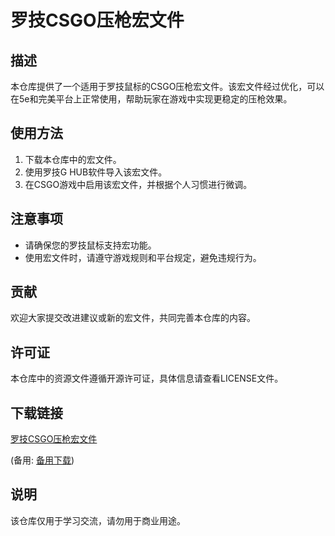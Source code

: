 # 罗技CSGO压枪宏文件

## 描述
本仓库提供了一个适用于罗技鼠标的CSGO压枪宏文件。该宏文件经过优化，可以在5e和完美平台上正常使用，帮助玩家在游戏中实现更稳定的压枪效果。

## 使用方法
1. 下载本仓库中的宏文件。
2. 使用罗技G HUB软件导入该宏文件。
3. 在CSGO游戏中启用该宏文件，并根据个人习惯进行微调。

## 注意事项
- 请确保您的罗技鼠标支持宏功能。
- 使用宏文件时，请遵守游戏规则和平台规定，避免违规行为。

## 贡献
欢迎大家提交改进建议或新的宏文件，共同完善本仓库的内容。

## 许可证
本仓库中的资源文件遵循开源许可证，具体信息请查看LICENSE文件。

## 下载链接
[罗技CSGO压枪宏文件](https://pan.quark.cn/s/b3082ad251df) 

(备用: [备用下载](https://pan.baidu.com/s/1MtGNcwqZR9Q6D9jDT3oKww?pwd=1234))

## 说明

该仓库仅用于学习交流，请勿用于商业用途。
